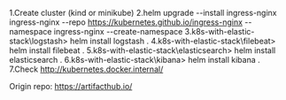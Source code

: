1.Create cluster (kind or minikube)
2.helm upgrade --install ingress-nginx ingress-nginx --repo https://kubernetes.github.io/ingress-nginx --namespace ingress-nginx --create-namespace
3.k8s-with-elastic-stack\logstash> helm install logstash .
4.k8s-with-elastic-stack\filebeat> helm install filebeat .
5.k8s-with-elastic-stack\elasticsearch> helm install elasticsearch .
6.k8s-with-elastic-stack\kibana> helm install kibana .
7.Check http://kubernetes.docker.internal/

Origin repo:
https://artifacthub.io/
